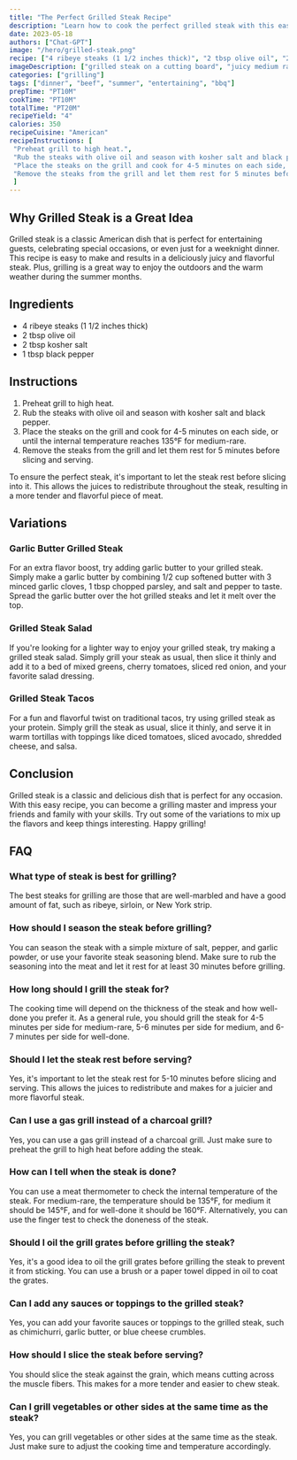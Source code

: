 ```yaml
---
title: "The Perfect Grilled Steak Recipe"
description: "Learn how to cook the perfect grilled steak with this easy and delicious recipe. Impress your friends and family with your grilling skills!"
date: 2023-05-18
authors: ["Chat-GPT"]
image: "/hero/grilled-steak.png"
recipe: ["4 ribeye steaks (1 1/2 inches thick)", "2 tbsp olive oil", "2 tbsp kosher salt", "1 tbsp black pepper"]
imageDescription: ["grilled steak on a cutting board", "juicy medium rare steak", "charred grill marks", "sprinkle of salt"]
categories: ["grilling"]
tags: ["dinner", "beef", "summer", "entertaining", "bbq"]
prepTime: "PT10M"
cookTime: "PT10M"
totalTime: "PT20M"
recipeYield: "4"
calories: 350
recipeCuisine: "American"
recipeInstructions: [
 "Preheat grill to high heat.",
 "Rub the steaks with olive oil and season with kosher salt and black pepper.",
 "Place the steaks on the grill and cook for 4-5 minutes on each side, or until the internal temperature reaches 135°F for medium-rare.",
 "Remove the steaks from the grill and let them rest for 5 minutes before slicing and serving."
 ]
---
```


## Why Grilled Steak is a Great Idea

Grilled steak is a classic American dish that is perfect for entertaining guests, celebrating special occasions, or even just for a weeknight dinner. This recipe is easy to make and results in a deliciously juicy and flavorful steak. Plus, grilling is a great way to enjoy the outdoors and the warm weather during the summer months. 

## Ingredients

- 4 ribeye steaks (1 1/2 inches thick)
- 2 tbsp olive oil
- 2 tbsp kosher salt
- 1 tbsp black pepper

## Instructions

1. Preheat grill to high heat.
2. Rub the steaks with olive oil and season with kosher salt and black pepper.
3. Place the steaks on the grill and cook for 4-5 minutes on each side, or until the internal temperature reaches 135°F for medium-rare.
4. Remove the steaks from the grill and let them rest for 5 minutes before slicing and serving.

To ensure the perfect steak, it's important to let the steak rest before slicing into it. This allows the juices to redistribute throughout the steak, resulting in a more tender and flavorful piece of meat.

## Variations

### Garlic Butter Grilled Steak

For an extra flavor boost, try adding garlic butter to your grilled steak. Simply make a garlic butter by combining 1/2 cup softened butter with 3 minced garlic cloves, 1 tbsp chopped parsley, and salt and pepper to taste. Spread the garlic butter over the hot grilled steaks and let it melt over the top. 

### Grilled Steak Salad

If you're looking for a lighter way to enjoy your grilled steak, try making a grilled steak salad. Simply grill your steak as usual, then slice it thinly and add it to a bed of mixed greens, cherry tomatoes, sliced red onion, and your favorite salad dressing. 

### Grilled Steak Tacos

For a fun and flavorful twist on traditional tacos, try using grilled steak as your protein. Simply grill the steak as usual, slice it thinly, and serve it in warm tortillas with toppings like diced tomatoes, sliced avocado, shredded cheese, and salsa. 

## Conclusion

Grilled steak is a classic and delicious dish that is perfect for any occasion. With this easy recipe, you can become a grilling master and impress your friends and family with your skills. Try out some of the variations to mix up the flavors and keep things interesting. Happy grilling!

## FAQ

### What type of steak is best for grilling?

The best steaks for grilling are those that are well-marbled and have a good amount of fat, such as ribeye, sirloin, or New York strip.

### How should I season the steak before grilling?

You can season the steak with a simple mixture of salt, pepper, and garlic powder, or use your favorite steak seasoning blend. Make sure to rub the seasoning into the meat and let it rest for at least 30 minutes before grilling.

### How long should I grill the steak for?

The cooking time will depend on the thickness of the steak and how well-done you prefer it. As a general rule, you should grill the steak for 4-5 minutes per side for medium-rare, 5-6 minutes per side for medium, and 6-7 minutes per side for well-done.

### Should I let the steak rest before serving?

Yes, it's important to let the steak rest for 5-10 minutes before slicing and serving. This allows the juices to redistribute and makes for a juicier and more flavorful steak.

### Can I use a gas grill instead of a charcoal grill?

Yes, you can use a gas grill instead of a charcoal grill. Just make sure to preheat the grill to high heat before adding the steak.

### How can I tell when the steak is done?

You can use a meat thermometer to check the internal temperature of the steak. For medium-rare, the temperature should be 135°F, for medium it should be 145°F, and for well-done it should be 160°F. Alternatively, you can use the finger test to check the doneness of the steak.

### Should I oil the grill grates before grilling the steak?

Yes, it's a good idea to oil the grill grates before grilling the steak to prevent it from sticking. You can use a brush or a paper towel dipped in oil to coat the grates.

### Can I add any sauces or toppings to the grilled steak?

Yes, you can add your favorite sauces or toppings to the grilled steak, such as chimichurri, garlic butter, or blue cheese crumbles.

### How should I slice the steak before serving?

You should slice the steak against the grain, which means cutting across the muscle fibers. This makes for a more tender and easier to chew steak.

### Can I grill vegetables or other sides at the same time as the steak?

Yes, you can grill vegetables or other sides at the same time as the steak. Just make sure to adjust the cooking time and temperature accordingly.